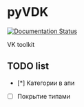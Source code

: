 # pyVDK
 [![Documentation Status](https://readthedocs.org/projects/pyvdk/badge/?version=latest)](https://pyvdk.readthedocs.io/ru/latest/?badge=latest)
 
 VK toolkit


## TODO list

- [*] Категории в апи
- [ ] Покрытие типами
